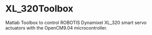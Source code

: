 # XL_320Toolbox
Matlab Toolbox to control ROBOTIS Dynamixel XL_320 smart servo actuators with the OpenCM9.04 microcontroller.
